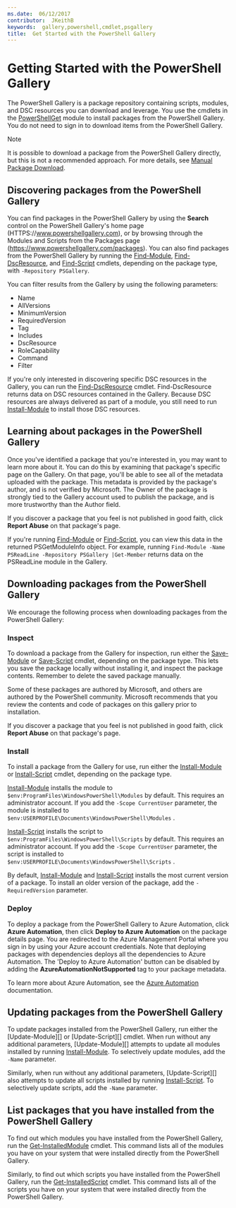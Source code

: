 ```yaml
---
ms.date:  06/12/2017
contributor:  JKeithB
keywords:  gallery,powershell,cmdlet,psgallery
title:  Get Started with the PowerShell Gallery
---
```

# Getting Started with the PowerShell Gallery

The PowerShell Gallery is a package repository containing scripts, modules, and DSC resources you can download and leverage. 
You use the cmdlets in the [PowerShellGet](/powershell/module/powershellget) module to install packages from the PowerShell Gallery. 
You do not need to sign in to download
items from the PowerShell Gallery.

> [!NOTE]
> It is possible to download a package from the PowerShell Gallery directly, but this is not a recommended approach.
> For more details, see [Manual Package Download](/powershell/gallery/how-to/working-with-packages/manual-download).

## Discovering packages from the PowerShell Gallery

You can find packages in the PowerShell Gallery by using the **Search** control on the PowerShell Gallery's home page  (HTTPS://www.powershellgallery.com), or by browsing through the Modules and Scripts from the Packages page (https://www.powershellgallery.com/packages). 
You can also find packages from the PowerShell Gallery
by running the [Find-Module][], [Find-DscResource], and [Find-Script][] cmdlets, depending on the package type, with
`-Repository PSGallery`.

You can filter results from the Gallery by using the following parameters:

- Name
- AllVersions
- MinimumVersion
- RequiredVersion
- Tag
- Includes
- DscResource
- RoleCapability
- Command
- Filter

If you're only interested in discovering specific DSC resources in the Gallery, you can run the
[Find-DscResource] cmdlet. Find-DscResource returns data on DSC resources contained in the Gallery.
Because DSC resources are always delivered as part of a module, you still need to run
[Install-Module][] to install those DSC resources.

## Learning about packages in the PowerShell Gallery

Once you've identified a package that you're interested in, you may want to learn more about it. You can
do this by examining that package's specific page on the Gallery. On that page, you'll be able to see
all of the metadata uploaded with the package. This metadata is provided by the package's
author, and is not verified by Microsoft. The Owner of the package is strongly tied to the Gallery
account used to publish the package, and is more trustworthy than the Author field.

If you discover a package that you feel is not published in good faith, click **Report Abuse** on
that package's page.

If you're running [Find-Module][] or [Find-Script][], you can view this data in the returned
PSGetModuleInfo object. For example, running
`Find-Module -Name PSReadLine -Repository PSGallery |Get-Member`
returns data on the PSReadLine module in the Gallery.

## Downloading packages from the PowerShell Gallery

We encourage the following process when downloading packages from the PowerShell Gallery:

### Inspect

To download a package from the Gallery for inspection, run either the [Save-Module][] or
[Save-Script][] cmdlet, depending on the package type. This lets you save the package locally without
installing it, and inspect the package contents. Remember to delete the saved package manually.

Some of these packages are authored by Microsoft, and others are authored by the PowerShell community.
Microsoft recommends that you review the contents and code of packages on this gallery prior to
installation.

If you discover a package that you feel is not published in good faith, click **Report Abuse** on
that package's page.

### Install

To install a package from the Gallery for use, run either the [Install-Module][] or
[Install-Script][] cmdlet, depending on the package type.

[Install-Module][] installs the module to `$env:ProgramFiles\WindowsPowerShell\Modules` by default.
This requires an administrator account. If you add the `-Scope CurrentUser` parameter, the module
is installed to `$env:USERPROFILE\Documents\WindowsPowerShell\Modules` .

[Install-Script][] installs the script to `$env:ProgramFiles\WindowsPowerShell\Scripts` by default.
This requires an administrator account. If you add the `-Scope CurrentUser` parameter, the script
is installed to `$env:USERPROFILE\Documents\WindowsPowerShell\Scripts` .

By default, [Install-Module][] and [Install-Script][] installs the most current version of a package.
To install an older version of the package, add the `-RequiredVersion` parameter.

### Deploy

To deploy a package from the PowerShell Gallery to Azure Automation, click **Azure Automation**, then click **Deploy to Azure
Automation** on the package details page. You are redirected to the Azure Management Portal where
you sign in by using your Azure account credentials. Note that deploying packages with dependencies
deploys all the dependencies to Azure Automation. The 'Deploy to Azure Automation' button can
be disabled by adding the **AzureAutomationNotSupported** tag to your package metadata.

To learn more about Azure Automation, see the [Azure Automation](/azure/automation) documentation.

## Updating packages from the PowerShell Gallery

To update packages installed from the PowerShell Gallery, run either the [Update-Module][] or
[Update-Script][] cmdlet. When run without any additional parameters, [Update-Module][] attempts to
update all modules installed by running [Install-Module][]. To selectively update modules, add the
`-Name` parameter. 

Similarly, when run without any additional parameters, [Update-Script][] also attempts to update
all scripts installed by running [Install-Script][]. To selectively update scripts, add the `-Name`
parameter.

## List packages that you have installed from the PowerShell Gallery

To find out which modules you have installed from the PowerShell Gallery, run the
[Get-InstalledModule][] cmdlet. This command lists all of the modules you have on your system that
were installed directly from the PowerShell Gallery.

Similarly, to find out which scripts you have installed from the PowerShell Gallery, run the
[Get-InstalledScript][] cmdlet. This command lists all of the scripts you have on your system that
were installed directly from the PowerShell Gallery.

[Find-DscResource]: /powershell/module/powershellget/Find-DscResource
[Find-Module]: /powershell/module/powershellget/Find-Module
[Find-Script]: /powershell/module/powershellget/Find-Script
[Get-InstalledModule]: /powershell/module/powershellget/Get-InstalledModule
[Get-InstalledScript]: /powershell/module/powershellget/Get-InstalledScript
[Install-Module]: /powershell/module/powershellget/Install-Module
[Install-Script]: /powershell/module/powershellget/Install-Script
[Publish-Module]: /powershell/module/powershellget/Publish-Module
[Publish-Script]: /powershell/module/powershellget/Publish-Script
[Register-PSRepository]: /powershell/module/powershellget/Register-Repository
[Save-Module]: /powershell/module/powershellget/Save-Module
[Save-Script]: /powershell/module/powershellget/Save-Script
